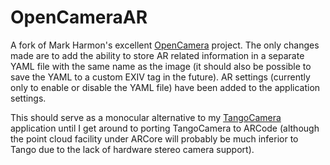# OpenCameraAR
A fork of Mark Harmon's excellent [OpenCamera](http://opencamera.org.uk/) project. The
only changes made are to add the ability to store AR related information in a
separate YAML file with the same name as the image (it should also be possible to
save the YAML to a custom EXIV tag in the future). AR settings (currently only to
enable or disable the YAML file) have been added to the application settings.

This should serve as a monocular alternative to my
[TangoCamera](https://github.com/donaldmunro/TangoCamera) application until I get
around to porting TangoCamera to ARCode (although the point cloud facility under ARCore
will probably be much inferior to Tango due to the lack of hardware stereo
camera support).
